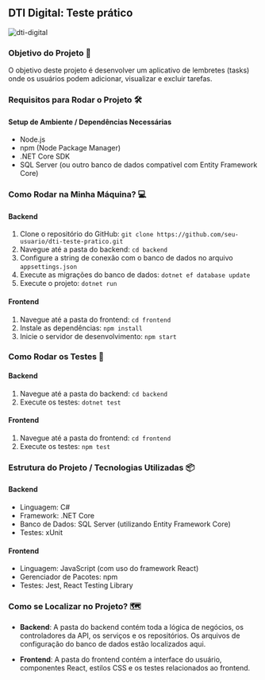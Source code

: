 ## DTI Digital: Teste prático

![dti-digital](https://github.com/daviferreiradev/dti-teste-pratico/assets/123561984/e88c08bc-d988-4780-95cb-c9b91dfcb7c6)

### Objetivo do Projeto 🚀

O objetivo deste projeto é desenvolver um aplicativo de lembretes (tasks) onde os usuários podem adicionar, visualizar e excluir tarefas.

### Requisitos para Rodar o Projeto 🛠️

#### Setup de Ambiente / Dependências Necessárias

- Node.js
- npm (Node Package Manager)
- .NET Core SDK
- SQL Server (ou outro banco de dados compatível com Entity Framework Core)

### Como Rodar na Minha Máquina? 💻

#### Backend

1. Clone o repositório do GitHub: `git clone https://github.com/seu-usuario/dti-teste-pratico.git`
2. Navegue até a pasta do backend: `cd backend`
3. Configure a string de conexão com o banco de dados no arquivo `appsettings.json`
4. Execute as migrações do banco de dados: `dotnet ef database update`
5. Execute o projeto: `dotnet run`

#### Frontend

1. Navegue até a pasta do frontend: `cd frontend`
2. Instale as dependências: `npm install`
3. Inicie o servidor de desenvolvimento: `npm start`

### Como Rodar os Testes 🧪

#### Backend

1. Navegue até a pasta do backend: `cd backend`
2. Execute os testes: `dotnet test`

#### Frontend

1. Navegue até a pasta do frontend: `cd frontend`
2. Execute os testes: `npm test`

### Estrutura do Projeto / Tecnologias Utilizadas 📦

#### Backend

- Linguagem: C#
- Framework: .NET Core
- Banco de Dados: SQL Server (utilizando Entity Framework Core)
- Testes: xUnit

#### Frontend

- Linguagem: JavaScript (com uso do framework React)
- Gerenciador de Pacotes: npm
- Testes: Jest, React Testing Library

### Como se Localizar no Projeto? 🗺️

- **Backend**: A pasta do backend contém toda a lógica de negócios, os controladores da API, os serviços e os repositórios. Os arquivos de configuração do banco de dados estão localizados aqui.

- **Frontend**: A pasta do frontend contém a interface do usuário, componentes React, estilos CSS e os testes relacionados ao frontend.
